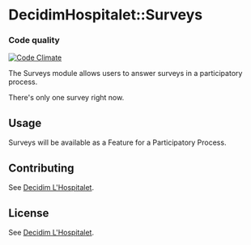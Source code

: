 # DecidimHospitalet::Surveys 

### Code quality
[![Code Climate](https://codeclimate.com/github/HospitaletDeLlobregat/decidim-hospitalet/badges/gpa.svg)](https://codeclimate.com/github/HospitaletDeLlobregat/decidim-hospitalet)

The Surveys module allows users to answer surveys in a participatory process.

There's only one survey right now.

## Usage
Surveys will be available as a Feature for a Participatory Process.

## Contributing
See [Decidim L'Hospitalet](https://github.com/HospitaletDeLlobregat/decidim-hospitalet).

## License
See [Decidim L'Hospitalet](https://github.com/HospitaletDeLlobregat/decidim-hospitalet).

